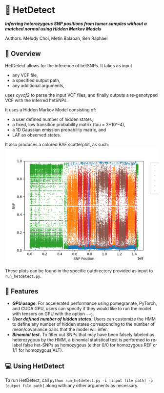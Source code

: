 # :dna:	HetDetect
**_Inferring heterozygous SNP positions from tumor samples without a matched normal using Hidden Markov Models_**

Authors: Melody Choi, Metin Balaban, Ben Raphael 



## :microscope:	Overview
HetDetect allows for the inference of hetSNPs. It takes as input
- any VCF file,
- a specified output path,
- any additional arguments,

uses _cyvcf2_ to parse the input VCF files, and finally outputs a re-genotyped VCF with the inferred hetSNPs.

It uses a Hidden Markov Model consisting of:
- a user defined number of hidden states,
- a fixed, low transition probability matrix (tau = 3*10^-4),
- a 1D Gaussian emission probability matrix, and
- LAF as observed states.

It also produces a colored BAF scatterplot, as such:
![](/assets/images/chr8.png)

These plots can be found in the specific outdirectory provided as input to `run_hetdetect.py`.


## :pushpin:	Features
- **_GPU usage_**. For accelerated performance using pomegranate, PyTorch, and CUDA GPU, users can specify if they would like to run the model with tensors on GPU with the option `--g`. 
- **_User defined number of hidden states_**. Users can customize the HMM to define any number of hidden states corresponding to the number of mean/covariance pairs that the model will infer.
- **_Binomial test._** To filter out SNPs that may have been falsely labeled as heterozygous by the HMM, a binomial statistical test is performed to re-label false het-SNPs as homozygous (either 0/0 for homozygous REF or 1/1 for homozygous ALT). 



## :computer:	Using HetDetect
To run HetDetect, call `python run_hetdetect.py -i [input file path] -o [output file path]` along with any other arguments as necessary.

